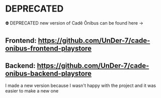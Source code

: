 # DEPRECATED
⛔️ DEPRECATED new version of Cadê Ônibus can be found here ->

## Frontend: https://github.com/UnDer-7/cade-onibus-frontend-playstore

## Backend: https://github.com/UnDer-7/cade-onibus-backend-playstore

I made a new version because I wasn't happy with the project and it was easier to make a new one
